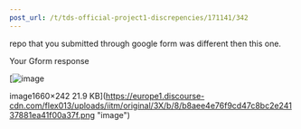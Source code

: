 ```yaml
---
post_url: /t/tds-official-project1-discrepencies/171141/342
---
```

repo that you submitted through google form was different then this one.

Your Gform response

[![image](https://europe1.discourse-cdn.com/flex013/uploads/iitm/optimized/3X/b/8/b8aee4e76f9cd47c8bc2e24137881ea41f00a37f_2_690x100.png)

image1660×242 21.9 KB](https://europe1.discourse-cdn.com/flex013/uploads/iitm/original/3X/b/8/b8aee4e76f9cd47c8bc2e24137881ea41f00a37f.png "image")